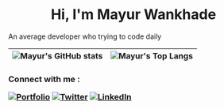 **<h1 align="center">Hi, I'm Mayur Wankhade</h1>**

An average developer who trying to code daily

| <a><img align="center" src='https://github-readme-stats.vercel.app/api?username=mayurwankhade96&show_icons=true&hide_border=true&theme=vue' alt="Mayur's GitHub stats"></a> | <a><img align="center" src='https://github-readme-stats.vercel.app/api/top-langs/?username=mayurwankhade96&layout=compact&hide_border=true&langs_count=6&theme=vue' alt="Mayur's Top Langs"></a> |
| --------------------------------------------------------------------------------------------------------------------------------------------------------------------------- | ------------------------------------------------------------------------------------------------------------------------------------------------------------------------------------------------ |

**<h3>Connect with me :**

[![Portfolio](https://img.shields.io/badge/-Portfolio-bl?style=for-the-badge)](https://mayurwankhade96.github.io/)
[![Twitter](https://img.shields.io/badge/-twitter-%231DA1F2.svg?style=for-the-badge&logo=twitter&logoColor=white)](https://twitter.com/mayurwankhade96)
[![LinkedIn](https://img.shields.io/badge/-linkedin-%230077B5.svg?style=for-the-badge&logo=Linkedin)](https://www.linkedin.com/in/mayur-wankhade-48a9b3193/)
